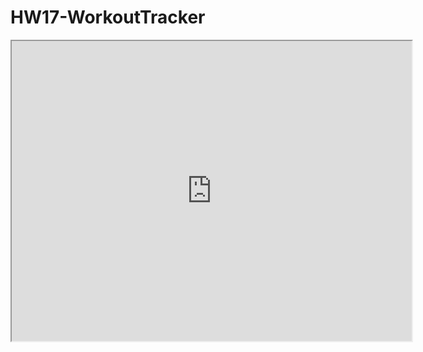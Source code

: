 # HW17-WorkoutTracker

<iframe src="https://drive.google.com/file/d/1eA0aql3X9jv7yQ4p6xf3P0_0LSOYCliz/preview" width="640" height="480"></iframe>
